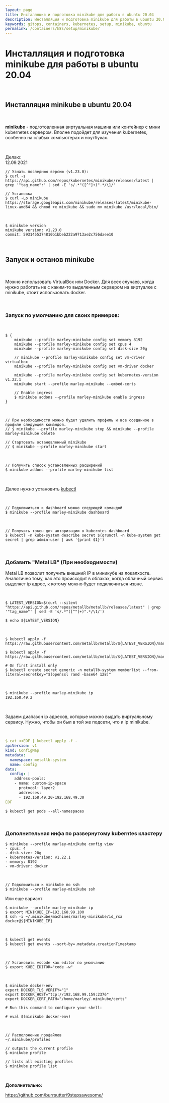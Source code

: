 ```yaml
---
layout: page
title: Инсталляция и подготовка minikube для работы в ubuntu 20.04
description: Инсталляция и подготовка minikube для работы в ubuntu 20.04
keywords: gitops, containers, kubernetes, setup, minikube, ubuntu
permalink: /containers/k8s/setup/minikube/
---
```


# Инсталляция и подготовка minikube для работы в ubuntu 20.04

<br/>

## Инсталляция minikube в ubuntu 20.04

<br/>

**minikube** - подготовленная виртуальная машина или контейнер с мини kubernetes сервером.
Вполне подойдет для изучения kubernetes, особенно на слабых компьютерах и ноутбуках.

<br/>

Делаю:  
12.09.2021

```shell
// Узнать последнюю версию (v1.23.0):
$ curl -s https://api.github.com/repos/kubernetes/minikube/releases/latest | grep '"tag_name":' | sed -E 's/.*"([^"]+)".*/\1/'

// Установка
$ curl -Lo minikube https://storage.googleapis.com/minikube/releases/latest/minikube-linux-amd64 && chmod +x minikube && sudo mv minikube /usr/local/bin/

```

<br/>

```
$ minikube version
minikube version: v1.23.0
commit: 5931455374810b1bbeb222a9713ae2c756daee10
```

<br/>

## Запуск и останов minikube

<br/>

Можно использовать VirtualBox или Docker.
Для всех случаев, когда нужно работать не с каким-то выделенным сервером на виртуалке с minikube, стоит использовать docker.

<br/>

### Запуск по умолчанию для своих примеров:

<br/>

```
$ {
    minikube --profile marley-minikube config set memory 8192
    minikube --profile marley-minikube config set cpus 4
    minikube --profile marley-minikube config set disk-size 20g

    // minikube --profile marley-minikube config set vm-driver virtualbox
    minikube --profile marley-minikube config set vm-driver docker

    minikube --profile marley-minikube config set kubernetes-version v1.22.1
    minikube start --profile marley-minikube --embed-certs

    // Enable ingress
    $ minikube addons --profile marley-minikube enable ingress
}
```

<br/>

    // При необходимости можно будет удалить профиль и все созданное в профиле следующей командой.
    // $ minikube --profile marley-minikube stop && minikube --profile marley-minikube delete

    // Стартовать остановленный minikube
    // $ minikube --profile marley-minikube start

<br/>

    // Получить список установленных расширений
    $ minikube addons --profile marley-minikube list

<br/>

Далее нужно установить [kubectl](/containers/k8s/setup/tools/kubectl/)

<br/>

```
// Подключиться к dashboard можно следующей командой
$ minikube --profile marley-minikube dashboard
```

<br/>

```
// Получить токен для авторизации в kuberntes dashboard
$ kubectl -n kube-system describe secret $(qrunctl -n kube-system get secret | grep admin-user | awk '{print $1}')
```

<br/>

### Добавить "Metal LB" (При необходимости)

Metal LB позволит получить внешний IP в миникубе на локалхосте. Аналогично тому, как это происходит в облаках, когда облачный сервис выделяет ip адрес, к котому можно будет подключиться извне.

<br/>

```
$ LATEST_VERSION=$(curl --silent "https://api.github.com/repos/metallb/metallb/releases/latest" | grep '"tag_name"' | sed -E 's/.*"([^"]+)".*/\1/')

$ echo ${LATEST_VERSION}
```

<br/>

```
$ kubectl apply -f https://raw.githubusercontent.com/metallb/metallb/${LATEST_VERSION}/manifests/namespace.yaml

$ kubectl apply -f https://raw.githubusercontent.com/metallb/metallb/${LATEST_VERSION}/manifests/metallb.yaml

# On first install only
$ kubectl create secret generic -n metallb-system memberlist --from-literal=secretkey="$(openssl rand -base64 128)"
```

<br/>

```
$ minikube --profile marley-minikube ip
192.168.49.2
```

<br/>

Задаем диапазон ip адресов, которые можно выдать виртуальному сервису. Нужно, чтобы он был в той же подсети, что и ip minikube.

<br/>

```yaml
$ cat <<EOF | kubectl apply -f -
apiVersion: v1
kind: ConfigMap
metadata:
  namespace: metallb-system
  name: config
data:
  config: |
    address-pools:
    - name: custom-ip-space
      protocol: layer2
      addresses:
      - 192.168.49.20-192.168.49.30
EOF
```

<!--

<br/>

```
$ export INGRESS_HOST=$(kubectl \
 --namespace istio-system \
 get service istio-ingressgateway \
 --output jsonpath="{.status.loadBalancer.ingress[0].ip}")

$ echo ${INGRESS_HOST}
```
-->

```
$ kubectl get pods --all-namespaces
```

<br/>

### Дополнительная инфа по развернутому kuberntes кластеру

```
$ minikube --profile marley-minikube config view
- cpus: 4
- disk-size: 20g
- kubernetes-version: v1.22.1
- memory: 8192
- vm-driver: docker
```

<br/>

```
// Подключиться к minikube по ssh
$ minikube --profile marley-minikube ssh
```

Или еще вариант

```
$ minikube --profile marley-minikube ip
$ export MINIKUBE_IP=192.168.99.100
$ ssh -i ~/.minikube/machines/marley-minikube/id_rsa docker@${MINIKUBE_IP}
```

<br/>

```
$ kubectl get events
$ kubectl get events --sort-by=.metadata.creationTimestamp
```

<br/>

```
// Установить vscode как editor по умолчанию
$ export KUBE_EDITOR="code -w"
```

<br/>

```
$ minikube docker-env
export DOCKER_TLS_VERIFY="1"
export DOCKER_HOST="tcp://192.168.99.159:2376"
export DOCKER_CERT_PATH="/home/marley/.minikube/certs"

# Run this command to configure your shell:

# eval $(minikube docker-env)
```

<br/>

```
// Расположение профайлов
~/.minikube/profiles

// outputs the current profile
$ minikube profile

// lists all existing profiles
$ minikube profile list
```

<br/>

**Дополнительно:**

https://github.com/burrsutter/9stepsawesome/
